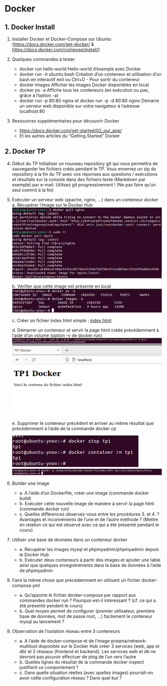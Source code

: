 # Docker

## 1. Docker Install

1. Installer Docker et Docker-Compose sur Ubuntu (https://docs.docker.com/get-docker/ &
   https://docs.docker.com/compose/install/)

2. Quelques commandes à tester
   - docker run hello-world
   Hello-world d’exemple avec Docker
   - docker run -it ubuntu bash
   Création d’un conteneur et utilisation d’un bash en interactif
   exit ou Ctrl+D - Pour sortir du conteneur
   - docker images
   Afficher les images Docker disponibles en local
   - docker ps -a
   Affiche tous les conteneurs (en exécution ou pas, grâce à l’option -a)
   - docker run -p 80:80 nginx et docker run -p -d 80:80 nginx
   Démarre un serveur web disponible sur votre navigateur à l’adresse
   localhost:80

3. Ressources supplémentaires pour découvrir Docker
   - https://docs.docker.com/get-started/02_our_app/
   - Et les autres articles du “Getting Started” Docker

## 2. Docker TP

4. Début du TP
   Initialiser un nouveau repository git qui vous permettra de sauvegarder les fichiers
   créés pendant le TP. Vous enverrez un zip du repository à la fin du TP avec vos
   réponses aux questions / exécutions et résultats sur la console dans des fichiers
   texte (Markdown par exemple) par e-mail.
   Utilisez git progressivement ! (Ne pas faire qu’un seul commit à la fin)

5. Exécuter un serveur web (apache, nginx, …) dans un conteneur docker
   a. Récupérer l’image sur le Docker Hub
![img.png](img.png)

   b. Vérifier que cette image est présente en local
![img_1.png](img_1.png)

   c. Créer un fichier index.html simple : [index.html](index.html)

   d. Démarrer un conteneur et servir la page html créée précédemment à l’aide
   d’un volume (option -v de docker run)
   ![img_3.png](img_3.png)
   ![img_2.png](img_2.png)

   e. Supprimer le conteneur précédent et arriver au même résultat que
   précédemment à l’aide de la commande docker cp

   ![img_4.png](img_4.png)
   ![img_5.png](img_5.png)

6. Builder une image
   - a. A l’aide d’un Dockerfile, créer une image (commande docker build)
   - b. Exécuter cette nouvelle image de manière à servir la page html (commande
   docker run)
   - c. Quelles différences observez-vous entre les procédures 3. et 4. ? Avantages
   et inconvénients de l’une et de l’autre méthode ? (Mettre en relation ce qui est
   observé avec ce qui a été présenté pendant le cours)
7. Utiliser une base de données dans un conteneur docker
   - a. Récupérer les images mysql et phpmyadmin/phpmyadmin depuis le
   Docker Hub
   - b. Exécuter deux conteneurs à partir des images et ajouter une table ainsi que
   quelques enregistrements dans la base de données à l’aide de phpmyadmin
8. Faire la même chose que précédemment en utilisant un fichier
   docker-compose.yml
   - a. Qu’apporte le fichier docker-compose par rapport aux commandes docker run
   ? Pourquoi est-il intéressant ? (cf. ce qui a été présenté pendant le cours)
   - b. Quel moyen permet de configurer (premier utilisateur, première base de
   données, mot de passe root, …) facilement le conteneur mysql au lancement ?
9. Observation de l’isolation réseau entre 3 conteneurs
   - a. A l’aide de docker-compose et de l’image praqma/network-multitool
   disponible sur le Docker Hub créer 3 services (web, app et db) et 2 réseaux
   (frontend et backend).
   Les services web et db ne devront pas pouvoir effectuer de ping de l’un vers
   l’autre
   - b. Quelles lignes du résultat de la commande docker inspect justifient ce
   comportement ?
   - c. Dans quelle situation réelles (avec quelles images) pourrait-on avoir cette
   configuration réseau ? Dans quel but ?
